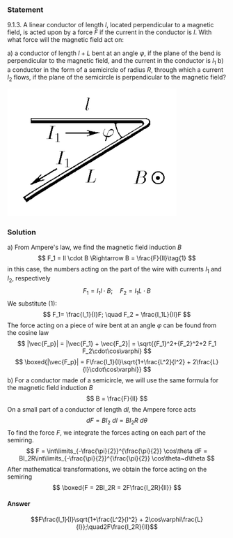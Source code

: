 ###  Statement 

$9.1.3.$ A linear conductor of length $l$, located perpendicular to a magnetic field, is acted upon by a force $F$ if the current in the conductor is $I$. With what force will the magnetic field act on: 

a) a conductor of length $l + L$ bent at an angle $\varphi$, if the plane of the bend is perpendicular to the magnetic field, and the current in the conductor is $I_1$ 
b) a conductor in the form of a semicircle of radius $R$, through which a current $I_2$ flows, if the plane of the semicircle is perpendicular to the magnetic field? 

![ For problem $9.1.4$ |390x293, 35%](../../img/9.1.3/statement.png)

### Solution

a) From Ampere's law, we find the magnetic field induction $B$ $$ F_1 = Il \cdot B \Rightarrow B = \frac{F}{Il}\tag{1} $$ in this case, the numbers acting on the part of the wire with currents $I_1$ and $I_2$, respectively $$ F_1 = I_1l \cdot B; \quad F_2 = I_1L\cdot B $$ We substitute $(1)$: $$ F_1= \frac{I_1}{I}F; \quad F_2 = \frac{I_1L}{Il}F $$ The force acting on a piece of wire bent at an angle $\varphi$ can be found from the cosine law $$ |\vec{F_p}| = |\vec{F_1} + \vec{F_2}| = \sqrt{{F_1}^2+{F_2}^2+2 F_1 F_2\cdot\cos\varphi} $$ $$ \boxed{|\vec{F_p}| = F\frac{I_1}{I}\sqrt{1+\frac{L^2}{l^2} + 2\frac{L}{l}\cdot\cos\varphi}} $$ b) For a conductor made of a semicircle, we will use the same formula for the magnetic field induction $B$ $$ B = \frac{F}{Il} $$ On a small part of a conductor of length $dl$, the Ampere force acts $$ dF = B I_2~dl = B I_2R~d\theta $$ To find the force $F$, we integrate the forces acting on each part of the semiring. $$ F = \int\limits_{-\frac{\pi}{2}}^{\frac{\pi}{2}} \cos\theta dF = BI_2R\int\limits_{-\frac{\pi}{2}}^{\frac{\pi}{2}} \cos\theta~d\theta $$ After mathematical transformations, we obtain the force acting on the semiring $$ \boxed{F = 2BI_2R = 2F\frac{I_2R}{Il}} $$ 

#### Answer

$$F\frac{I_1}{I}\sqrt{1+\frac{L^2}{l^2} + 2\cos\varphi\frac{L}{l}};\quad2F\frac{I_2R}{Il}$$ 
